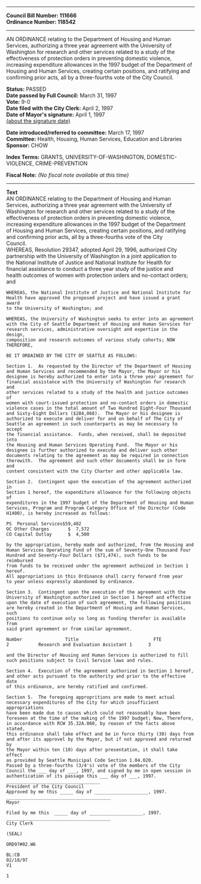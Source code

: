 * * * * *  
  
**Council Bill Number: [](#h0)[](#h2)111666**   
**Ordinance Number: 118542**  
  
* * * * *  
  
AN ORDINANCE relating to the Department of Housing and Human Services, authorizing a three year agreement with the University of Washington for research and other services related to a study of the effectiveness of protection orders in preventing domestic violence, increasing expenditure allowances in the 1997 budget of the Department of Housing and Human Services, creating certain positions, and ratifying and confirming prior acts, all by a three-fourths vote of the City Council.  
  
**Status:** PASSED   
**Date passed by Full Council:** March 31, 1997   
**Vote:** 9-0   
**Date filed with the City Clerk:** April 2, 1997   
**Date of Mayor's signature:** April 1, 1997   
[(about the signature date)](/~public/approvaldate.htm)   
  
  
**Date introduced/referred to committee:** March 17, 1997   
**Committee:** Health, Housing, Human Services, Education and Libraries   
**Sponsor:** CHOW   
  
**Index Terms:** GRANTS, UNIVERSITY-OF-WASHINGTON, DOMESTIC-VIOLENCE, CRIME-PREVENTION  
  
**Fiscal Note:** *(No fiscal note available at this time)*  
  
* * * * *  
  
**Text**  
    AN ORDINANCE relating to the Department of Housing and Human  
    Services, authorizing a three year agreement with the University of  
    Washington for research and other services related to a study of the  
    effectiveness of protection orders in preventing domestic violence,  
    increasing expenditure allowances in the 1997 budget of the Department  
    of Housing and Human Services, creating certain positions, and ratifying  
    and confirming prior acts, all by a three-fourths vote of the City  
    Council.  
    WHEREAS, Resolution 29347, adopted April 29, 1996, authorized City  
    partnership with the University of Washington in a joint application to  
    the National Institute of Justice and National Institute for Health for  
    financial assistance to conduct a three year study of the justice and  
    health outcomes of women with protection orders and no-contact orders;  
    and  
  
    WHEREAS, the National Institute of Justice and National Institute for  
    Health have approved the proposed project and have issued a grant award  
    to the University of Washington; and  
  
    WHEREAS, the University of Washington seeks to enter into an agreement  
    with the City of Seattle Department of Housing and Human Services for  
    research services, administrative oversight and expertise in the design,  
    composition and research outcomes of various study cohorts; NOW  
    THEREFORE,  
  
    BE IT ORDAINED BY THE CITY OF SEATTLE AS FOLLOWS:  
  
    Section 1.  As requested by the Director of the Department of Housing  
    and Human Services and recommended by the Mayor, the Mayor or his  
    designee is hereby authorized to enter into a three year agreement for  
    financial assistance with the University of Washington for research and  
    other services related to a study of the health and justice outcomes of  
    women with court-issued protection and no-contact orders in domestic  
    violence cases in the total amount of Two Hundred Eight-Four Thousand  
    and Sixty-Eight Dollars ($284,068).  The Mayor or his designee is  
    authorized to execute and deliver for and on behalf of The City of  
    Seattle an agreement in such counterparts as may be necessary to accept  
    the financial assistance.  Funds, when received, shall be deposited into  
    the Housing and Human Services Operating Fund.  The Mayor or his  
    designee is further authorized to execute and deliver such other  
    documents relating to the agreement as may be required in connection  
    therewith.  The agreement and such other documents shall be in form and  
    content consistent with the City Charter and other applicable law.  
  
    Section 2.  Contingent upon the execution of the agreement authorized in  
    Section 1 hereof, the expenditure allowance for the following objects of  
    expenditures in the 1997 budget of the Department of Housing and Human  
    Services, Program and Program Category Office of the Director (Code  
    H1400), is hereby increased as follows:  
  
    PS  Personal Services$59,402  
    OC Other Charges       $  7,572  
    CO Capital Outlay      $  4,500  
  
    by the appropriation, hereby made and authorized, from the Housing and  
    Human Services Operating Fund of the sum of Seventy-One Thousand Four  
    Hundred and Seventy-Four Dollars ($71,474), such funds to be reimbursed  
    from funds to be received under the agreement authoized in Section 1  
    hereof.  
    All appropriations in this Ordinance shall carry forward from year  
    to year unless expressly abandoned by ordinance.  
  
    Section 3.  Contingent upon the execution of the agreement with the  
    University of Washington authorized in Section 1 hereof and effective  
    upon the date of execution of such agreement, the following positions  
    are hereby created in the Department of Housing and Human Services, such  
    positions to continue only so long as funding therefor is available from  
    said grant agreement or from similar agreement.  
  
    Number                Title                            FTE  
    2           Research and Evaluation Assistant 1      3  
  
    and the Director of Housing and Human Services is authorized to fill  
    such positions subject to Civil Service laws and rules.  
  
    Section 4.  Execution of the agreement authorized in Section 1 hereof,  
    and other acts pursuant to the authority and prior to the effective date  
    of this ordinance, are hereby ratified and confirmed.  
  
    Section 5.  The foregoing appropritions are made to meet actual  
    necessary expenditures of the City for which insufficient appropriations  
    have been made due to causes which could not reasonably have been  
    foreseen at the time of the making of the 1997 budget; Now, Therefore,  
    in accordance with RCW 35.32A.060, by reason of the facts above stated,  
    this ordinance shall take effect and be in force thirty (30) days from  
    and after its approvel by the Mayor, but if not approved and returned by  
    the Mayor within ten (10) days after presentation, it shall take effect  
    as provided by Seattle Municipal Code Section 1.04.020.  
    Passed by a three-fourths (3/4's) vote of the members of the City  
    Council the ___ day of ___, 1997, and signed by me in open session in  
    authentication of its passage this ___ day of ___, 1997.  
    ___________________________________  
    President of the City Council  
    Approved by me this _____ day of ____________________, 1997.  
    _______________________________________  
    Mayor  
  
    Filed by me this  _____ day of ____________________, 1997.  
    _______________________________________  
    City Clerk  
  
    (SEAL)  
  
    ORD97#02.W6  
  
    BL:CB  
    02/18/97  
    V1  
  
    1  
